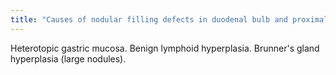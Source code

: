 ```yaml
---
title: "Causes of nodular filling defects in duodenal bulb and proximal duodenum?"
---
```

Heterotopic gastric mucosa. Benign lymphoid hyperplasia. Brunner's gland hyperplasia (large nodules).

